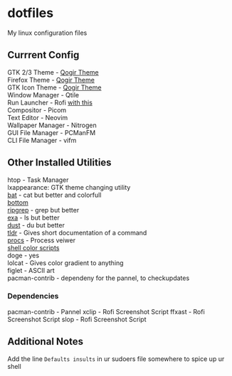 # dotfiles
My linux configuration files

## Currrent Config
GTK 2/3 Theme - [Qogir Theme](https://www.gnome-look.org/p/1230631/) \
Firefox Theme - [Qogir Theme](https://github.com/vinceliuice/Qogir-theme/blob/master/src/firGTKefox) \
GTK Icon Theme - [Qogir Theme](https://www.opendesktop.org/p/1296407/) \
Window Manager - Qtile \
Run Launcher - Rofi [with this](https://github.com/adi1090x/rofi) \
Compositor - Picom \
Text Editor - Neovim \
Wallpaper Manager - Nitrogen \
GUI File Manager - PCManFM \
CLI File Manager - vifm 

## Other Installed Utilities
htop - Task Manager \
lxappearance: GTK theme changing utility \
[bat](https://github.com/sharkdp/bat) - cat but better and colorfull \
[bottom]() \
[ripgrep](https://github.com/BurntSushi/ripgrep) - grep but better \
[exa](https://github.com/ogham/exa) - ls but better \
[dust](https://github.com/bootandy/dust) - du but better\
[tldr](https://github.com/tldr-pages/tldr) - Gives short documentation of a command\
[procs](https://github.com/dalance/procs) - Process veiwer \
[shell color scripts](https://gitlab.com/dwt1/shell-color-scripts) \
doge - yes \
lolcat - Gives color gradient to anything \
figlet - ASCII art \
pacman-contrib - dependeny for the pannel, to checkupdates

### Dependencies
pacman-contrib - Pannel
xclip - Rofi Screenshot Script
ffxast - Rofi Screenshot Script
slop - Rofi Screenshot Script

## Additional Notes
Add the line `Defaults insults` in ur sudoers file somewhere to spice up ur shell
